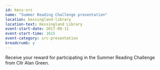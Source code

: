 ```yaml
---
id: kess-src
name: "Summer Reading Challenge presentation"
location: kessingland-library
location-text: Kessingland Library
event-start-date: 2017-09-11
event-start-time: 1615
event-category: src-presentation
breadcrumb: y
---
```


Receive your reward for participating in the Summer Reading Challenge from Cllr Alan Green.
